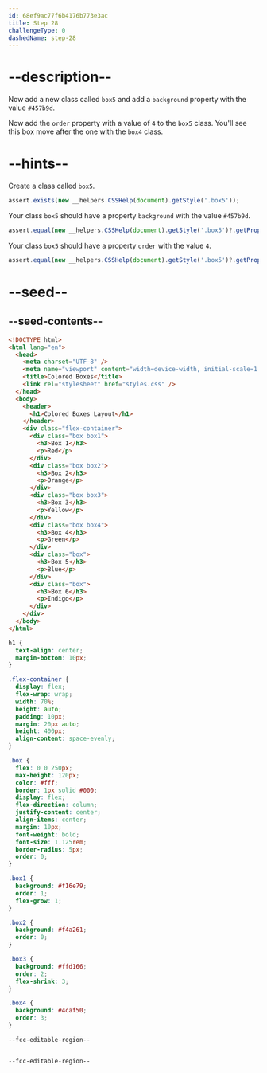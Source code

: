 ```yaml
---
id: 68ef9ac77f6b4176b773e3ac
title: Step 28
challengeType: 0
dashedName: step-28
---
```


# --description--

Now add a new class called `box5` and add a `background` property with the value `#457b9d`.

Now add the `order` property with a value of `4` to the `box5` class. You'll see this box move after the one with the `box4` class.

# --hints--

Create a class called `box5`.

```js
assert.exists(new __helpers.CSSHelp(document).getStyle('.box5'));
```

Your class `box5` should have a property `background` with the value `#457b9d`.

```js
assert.equal(new __helpers.CSSHelp(document).getStyle('.box5')?.getPropVal('background'), 'rgb(69, 123, 157)');
```

Your class `box5` should have a property `order` with the value `4`.

```js
assert.equal(new __helpers.CSSHelp(document).getStyle('.box5')?.getPropVal('order'), '4');
```


# --seed--

## --seed-contents--

```html
<!DOCTYPE html>
<html lang="en">
  <head>
    <meta charset="UTF-8" />
    <meta name="viewport" content="width=device-width, initial-scale=1.0" />
    <title>Colored Boxes</title>
    <link rel="stylesheet" href="styles.css" />
  </head>
  <body>
    <header>
      <h1>Colored Boxes Layout</h1>
    </header>
    <div class="flex-container">
      <div class="box box1">
        <h3>Box 1</h3>
        <p>Red</p>
      </div>
      <div class="box box2">
        <h3>Box 2</h3>
        <p>Orange</p>
      </div>
      <div class="box box3">
        <h3>Box 3</h3>
        <p>Yellow</p>
      </div>
      <div class="box box4">
        <h3>Box 4</h3>
        <p>Green</p>
      </div>
      <div class="box">
        <h3>Box 5</h3>
        <p>Blue</p>
      </div>
      <div class="box">
        <h3>Box 6</h3>
        <p>Indigo</p>
      </div>
    </div>     
  </body>
</html>
```

```css
h1 {
  text-align: center;
  margin-bottom: 10px;
}

.flex-container {
  display: flex;
  flex-wrap: wrap;
  width: 70%;
  height: auto;
  padding: 10px;
  margin: 20px auto;
  height: 400px;
  align-content: space-evenly;
}

.box {
  flex: 0 0 250px;
  max-height: 120px;
  color: #fff;
  border: 1px solid #000;
  display: flex;
  flex-direction: column;
  justify-content: center;
  align-items: center;
  margin: 10px;
  font-weight: bold;
  font-size: 1.125rem;
  border-radius: 5px;
  order: 0; 
}

.box1 {
  background: #f16e79;
  order: 1; 
  flex-grow: 1;
}

.box2 {
  background: #f4a261;
  order: 0; 
}

.box3 {
  background: #ffd166;
  order: 2;
  flex-shrink: 3; 
}

.box4 {
  background: #4caf50;
  order: 3;
}

--fcc-editable-region--


--fcc-editable-region--
```
